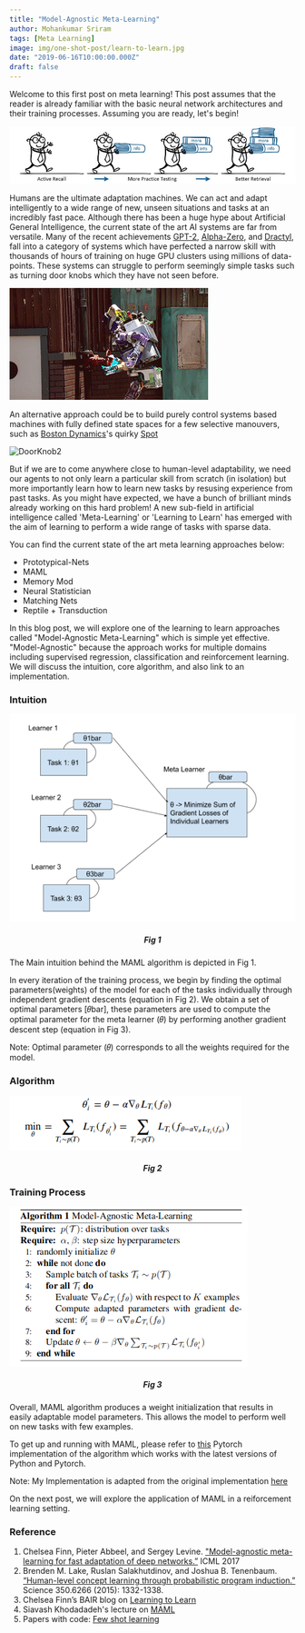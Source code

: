 ```yaml
---
title: "Model-Agnostic Meta-Learning"
author: Mohankumar Sriram
tags: [Meta Learning]
image: img/one-shot-post/learn-to-learn.jpg
date: "2019-06-16T10:00:00.000Z"
draft: false
---
```


Welcome to this first post on meta learning! This post assumes that the reader is already familiar with the basic neural network architectures and their training processes. Assuming you are ready, let's begin!

![logo](./img/one-shot-post/learn-to-learn.jpg)

Humans are the ultimate adaptation machines. We can act and adapt intelligently to a wide range of new, unseen situations and tasks at an incredibly fast pace. Although there has been a huge hype about Artificial General Intelligence, the current state of the art AI systems are far from versatile. Many of the recent achievements [GPT-2](https://openai.com/blog/better-language-models/), [Alpha-Zero](https://deepmind.com/blog/alphazero-shedding-new-light-grand-games-chess-shogi-and-go/), and [Dractyl](https://openai.com/blog/learning-dexterity/), fall into a category of systems which have perfected a narrow skill with thousands of hours of training on huge GPU clusters using millions of data-points. These systems can struggle to perform seemingly simple tasks such as turning door knobs which they have not seen before.   

![DoorKnob1](./img/one-shot-post/door-knob1.gif)

An alternative approach could be to build purely control systems based machines with fully defined state spaces for a few selective manouvers, such as [Boston Dynamics](https://www.bostondynamics.com/)'s quirky [Spot](https://www.bostondynamics.com/spot)  

![DoorKnob2](./img/one-shot-post/door-knob2.gif)

But if we are to come anywhere close to human-level adaptability, we need our agents to not only learn a particular skill from scratch (in isolation) but more importantly learn how to learn new tasks by resusing experience from past tasks. As you might have expected, we have a bunch of brilliant minds already working on this hard problem! A new sub-field in artificial intelligence called 'Meta-Learning' or 'Learning to Learn' has emerged with the aim of learning to perform a wide range of tasks with sparse data.

You can find the current state of the art meta learning approaches below:
- Prototypical-Nets
- MAML
- Memory Mod
- Neural Statistician
- Matching Nets
- Reptile + Transduction

In this blog post, we will explore one of the learning to learn approaches called "Model-Agnostic Meta-Learning" which is simple yet effective. "Model-Agnostic" because the approach works for multiple domains including supervised regression, classification and reinforcement learning. We will discuss the intuition, core algorithm, and also link to an implementation. 

### Intuition

![model](./img/one-shot-post/maml-learner.png)
<h5><center>Fig 1</center></h5>

The Main intuition behind the MAML algorithm is depicted in Fig 1.

In every iteration of the training process, we begin by finding the optimal parameters(weights) of the model for each of the tasks individually through independent gradient descents (equation in Fig 2). We obtain a set of optimal parameters [𝜃bar], these parameters are used to compute the optimal parameter for the meta learner (𝜃) by performing another gradient descent step (equation in Fig 3). 


Note: Optimal parameter (𝜃) corresponds to all the weights required for the model.

### Algorithm

![Fig2](./img/one-shot-post/fig2.png)
<h5><center>Fig 2</center></h5>

### Training Process

![algo](./img/one-shot-post/algo.png)
<h5><center>Fig 3</center></h5>

Overall, MAML algorithm produces a weight initialization that results in easily adaptable model parameters. This allows the model to perform well on new tasks with few examples.

To get up and running with MAML, please refer to [this](https://github.com/mohankumarSriram/maml.git) Pytorch implementation of the algorithm which works with the latest versions of Python and Pytorch.

Note: My Implementation is adapted from the original implementation [here](https://github.com/katerakelly/pytorch-maml)

On the next post, we will explore the application of MAML in a reiforcement learning setting.

### Reference
1.  Chelsea Finn, Pieter Abbeel, and Sergey Levine. ["Model-agnostic meta-learning for fast adaptation of deep networks.”](https://arxiv.org/abs/1703.03400) ICML 2017
2. Brenden M. Lake, Ruslan Salakhutdinov, and Joshua B. Tenenbaum. [“Human-level concept learning through probabilistic program induction.”](https://science.sciencemag.org/content/350/6266/1332.full) Science 350.6266 (2015): 1332-1338.
2. Chelsea Finn’s BAIR blog on [Learning to Learn](https://bair.berkeley.edu/blog/2017/07/18/learning-to-learn/)
3. Siavash Khodadadeh's lecture on [MAML](https://youtu.be/wT45v8sIMDM)
4. Papers with code: [Few shot learning](https://www.paperswithcode.com/sota/few-shot-image-classification-on-omniglot-1)
